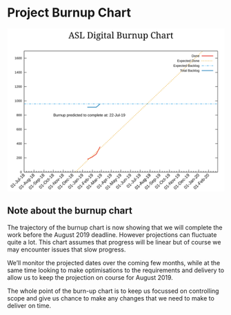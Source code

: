 # Project Burnup Chart
![Burnup Chart](graphs/burnup26022019.svg)

## Note about the burnup chart
The trajectory of the burnup chart is now showing that we will complete the work before the August 2019 deadline. However projections can fluctuate quite a lot. This chart assumes that progress will be linear but of course we may encounter issues that slow progress.

We’ll monitor the projected dates over the coming few months, while at the same time looking to make optimisations to the requirements and delivery to allow us to keep the projection on course for August 2019.

The whole point of the burn-up chart is to keep us focussed on controlling scope and give us chance to make any changes that we need to make to deliver on time.

